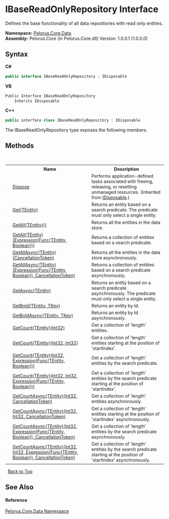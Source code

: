 # IBaseReadOnlyRepository Interface
 

Defines the base functionality of all data repositories with read only entities.

**Namespace:**&nbsp;<a href="E27DB326">Pelorus.Core.Data</a><br />**Assembly:**&nbsp;Pelorus.Core (in Pelorus.Core.dll) Version: 1.0.0.1 (1.0.0.0)

## Syntax

**C#**<br />
``` C#
public interface IBaseReadOnlyRepository : IDisposable
```

**VB**<br />
``` VB
Public Interface IBaseReadOnlyRepository
	Inherits IDisposable
```

**C++**<br />
``` C++
public interface class IBaseReadOnlyRepository : IDisposable
```

The IBaseReadOnlyRepository type exposes the following members.


## Methods
&nbsp;<table><tr><th></th><th>Name</th><th>Description</th></tr><tr><td>![Public method](media/pubmethod.gif "Public method")</td><td><a href="http://msdn2.microsoft.com/en-us/library/es4s3w1d" target="_blank">Dispose</a></td><td>
Performs application-defined tasks associated with freeing, releasing, or resetting unmanaged resources.
 (Inherited from <a href="http://msdn2.microsoft.com/en-us/library/aax125c9" target="_blank">IDisposable</a>.)</td></tr><tr><td>![Public method](media/pubmethod.gif "Public method")</td><td><a href="4ECBA225">Get(TEntity)</a></td><td>
Returns an entity based on a search predicate. The predicate must only select a single entity.</td></tr><tr><td>![Public method](media/pubmethod.gif "Public method")</td><td><a href="7E6707CF">GetAll(TEntity)()</a></td><td>
Returns all the entities in the data store.</td></tr><tr><td>![Public method](media/pubmethod.gif "Public method")</td><td><a href="7B48E7B8">GetAll(TEntity)(Expression(Func(TEntity, Boolean)))</a></td><td>
Returns a collection of entities based on a search predicate.</td></tr><tr><td>![Public method](media/pubmethod.gif "Public method")</td><td><a href="840CA4EF">GetAllAsync(TEntity)(CancellationToken)</a></td><td>
Returns all the entities in the data store asynchronously.</td></tr><tr><td>![Public method](media/pubmethod.gif "Public method")</td><td><a href="6B25373D">GetAllAsync(TEntity)(Expression(Func(TEntity, Boolean)), CancellationToken)</a></td><td>
Returns a collection of entities based on a search predicate asynchronously.</td></tr><tr><td>![Public method](media/pubmethod.gif "Public method")</td><td><a href="AD02E4E">GetAsync(TEntity)</a></td><td>
Returns an entity based on a search predicate asynchronously. The predicate must only select a single entity.</td></tr><tr><td>![Public method](media/pubmethod.gif "Public method")</td><td><a href="D9BB36DD">GetById(TEntity, TKey)</a></td><td>
Returns an entity by Id.</td></tr><tr><td>![Public method](media/pubmethod.gif "Public method")</td><td><a href="94AD86F8">GetByIdAsync(TEntity, TKey)</a></td><td>
Returns an entity by Id asynchronously.</td></tr><tr><td>![Public method](media/pubmethod.gif "Public method")</td><td><a href="92CF2AFA">GetCount(TEntity)(Int32)</a></td><td>
Get a collection of 'length' entities.</td></tr><tr><td>![Public method](media/pubmethod.gif "Public method")</td><td><a href="78E3D65">GetCount(TEntity)(Int32, Int32)</a></td><td>
Get a collection of 'length' entities starting at the position of 'startIndex'.</td></tr><tr><td>![Public method](media/pubmethod.gif "Public method")</td><td><a href="78E3D67">GetCount(TEntity)(Int32, Expression(Func(TEntity, Boolean)))</a></td><td>
Get a collection of 'length' entities by the search predicate.</td></tr><tr><td>![Public method](media/pubmethod.gif "Public method")</td><td><a href="78E3D68">GetCount(TEntity)(Int32, Int32, Expression(Func(TEntity, Boolean)))</a></td><td>
Get a collection of 'length' entities by the search predicate starting at the position of 'startIndex'.</td></tr><tr><td>![Public method](media/pubmethod.gif "Public method")</td><td><a href="4D3F93F7">GetCountAsync(TEntity)(Int32, CancellationToken)</a></td><td>
Get a collection of 'length' entities asynchronously.</td></tr><tr><td>![Public method](media/pubmethod.gif "Public method")</td><td><a href="4D3D93F7">GetCountAsync(TEntity)(Int32, Int32, CancellationToken)</a></td><td>
Get a collection of 'length' entities starting at the position of 'startIndex' asynchronously.</td></tr><tr><td>![Public method](media/pubmethod.gif "Public method")</td><td><a href="4D4093F7">GetCountAsync(TEntity)(Int32, Expression(Func(TEntity, Boolean)), CancellationToken)</a></td><td>
Get a collection of 'length' entities by the search predicate asynchronously.</td></tr><tr><td>![Public method](media/pubmethod.gif "Public method")</td><td><a href="E90BA966">GetCountAsync(TEntity)(Int32, Int32, Expression(Func(TEntity, Boolean)), CancellationToken)</a></td><td>
Get a collection of 'length' entities by the search predicate starting at the position of 'startIndex' asynchronously.</td></tr></table>&nbsp;
<a href="#ibasereadonlyrepository-interface">Back to Top</a>

## See Also


#### Reference
<a href="E27DB326">Pelorus.Core.Data Namespace</a><br />